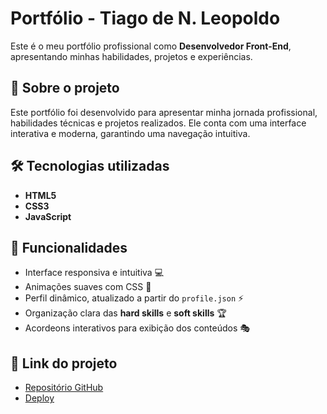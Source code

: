 # Portfólio - Tiago de N. Leopoldo

Este é o meu portfólio profissional como **Desenvolvedor Front-End**, apresentando minhas habilidades, projetos e experiências.

## 📌 Sobre o projeto
Este portfólio foi desenvolvido para apresentar minha jornada profissional, habilidades técnicas e projetos realizados. Ele conta com uma interface interativa e moderna, garantindo uma navegação intuitiva.

## 🛠️ Tecnologias utilizadas
- **HTML5**
- **CSS3**
- **JavaScript**  

## 🎯 Funcionalidades
- Interface responsiva e intuitiva 💻
- Animações suaves com CSS 🎨
- Perfil dinâmico, atualizado a partir do `profile.json` ⚡
- Organização clara das **hard skills** e **soft skills** 🏆
- Acordeons interativos para exibição dos conteúdos 🎭

## 🔗 Link do projeto
- [Repositório GitHub]()
- [Deploy]()



